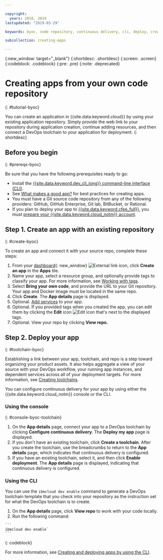 ```yaml
---

copyright:
  years: 2018, 2019
lastupdated: "2019-03-29"

keywords: byoc, code repository, continuous delivery, cli, deploy, create app custom repo, custom repo, existing repo, custom code

subcollection: creating-apps

---
```


{:new_window: target="_blank"}
{:shortdesc: .shortdesc}
{:screen: .screen}
{:codeblock: .codeblock}
{:pre: .pre}
{:note: .deprecated}

# Creating apps from your own code repository
{: #tutorial-byoc}

You can create an application in {{site.data.keyword.cloud}} by using your existing application repository. Simply provide the web link to your repository during application creation, continue adding resources, and then connect a DevOps toolchain to your application for deployment.
{: shortdesc}

## Before you begin
{: #prereqs-byoc}

Be sure that you have the following prerequisites ready to go:

 * Install the [{{site.data.keyword.dev_cli_long}} command-line interface (CLI)](/docs/cli?topic=cloud-cli-ibmcloud-cli).
 * See [What makes a good app?](/docs/apps?topic=creating-apps-best-practice) for best practices for creating apps.
 * You must have a Git source code repository from any of the following providers: GitHub, GitHub Enterprise, Git lab, BitBucket, or Rational.
 * If you plan to deploy your app to [{{site.data.keyword.cfee_full}}](/docs/cloud-foundry?topic=cloud-foundry-about), you must [prepare your {{site.data.keyword.cloud_notm}} account](/docs/cloud-foundry?topic=cloud-foundry-prepare).

## Step 1. Create an app with an existing repository
{: #create-byoc}

To create an app and connect it with your source repo, complete these steps:

1. From  your [dashboard](https://{DomainName}){: new_window} ![External link icon](../../icons/launch-glyph.svg "External link icon"), click **Create an app** in the **Apps** tile.
2. Name your app, select a resource group, and optionally provide tags to classify your app. For more information, see [Working with tags](/docs/resources?topic=resources-tag).
3. Select **Bring your own code**, and provide the URL to your Git repository. Your app and Docker image must be located in the same repo.
4. Click **Create**. The **App details** page is displayed.
5. Optional. [Add services](/docs/apps?topic=creating-apps-add-resource) to your app.
6. Optional. If you provided tags when you created the app, you can edit them by clicking the **Edit** icon ![Edit icon](../../icons/edit-tagging.svg) that's next to the displayed tags.
7. Optional. View your repo by clicking **View repo.**

## Step 2. Deploy your app
{: #toolchain-byoc}

Establishing a link between your app, toolchain, and repo is a step toward organizing your product assets. It also helps aggregate a view of your source with your DevOps workflow, your running app instances, and dependent services across all of your deployment targets. For more information, see [Creating toolchains](/docs/services/ContinuousDelivery?topic=ContinuousDelivery-toolchains_getting_started).

You can configure continuous delivery for your app by using either the {{site.data.keyword.cloud_notm}} console or the CLI.

### Using the console
{: #console-byoc-toolchain}

  1. On the **App details** page, connect your app to a DevOps toolchain by clicking **Configure continuous delivery**. The **Deploy my app** page is displayed.
  2. If you don't have an existing toolchain, click **Create a toolchain**. After you create the toolchain, use the breadcrumbs to return to the **App details** page, which indicates that continuous delivery is configured.
  3. If you have an existing toolchain, select it, and then click **Enable deployment**. The **App details** page is displayed, indicating that continuous delivery is configured.

### Using the CLI

You can use the `ibmcloud dev enable` command to generate a DevOps toolchain template that you check into your repository as the instruction set for what the DevOps toolchain is to create. 

  1. On the **App details** page, click **View repo** to work with your code locally.
  2. Run the following command:
    
    ```
    ibmcloud dev enable`
    ```
   {: codeblock}

For more information, see [Creating and deploying apps by using the CLI](/docs/apps?topic=creating-apps-create-deploy-app-cli).

